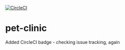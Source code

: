 

[![CircleCI](https://circleci.com/gh/gerry-baird/pet-clinic.svg?style=svg)](https://circleci.com/gh/gerry-baird/pet-clinic)

# pet-clinic
Added CircleCI badge - checking issue tracking, again